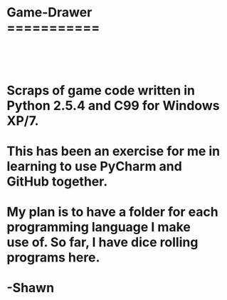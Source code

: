 <h1>Game-Drawer<br>
===========<h1><br><br>
Scraps of game code written in Python 2.5.4 and C99 for Windows XP/7.<br><br>
This has been an exercise for me in learning to use PyCharm and<br>
GitHub together.<br><br>
My plan is to have a folder for each programming language I make<br>
use of.  So far, I have dice rolling programs here.<br><br>
-Shawn
